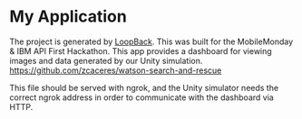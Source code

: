 # My Application

The project is generated by [LoopBack](http://loopback.io). This was built for the MobileMonday & IBM API First Hackathon. This app provides a dashboard for viewing images and data generated by our Unity simulation. https://github.com/zcaceres/watson-search-and-rescue

This file should be served with ngrok, and the Unity simulator needs the correct ngrok address in order to communicate with the dashboard via HTTP.
